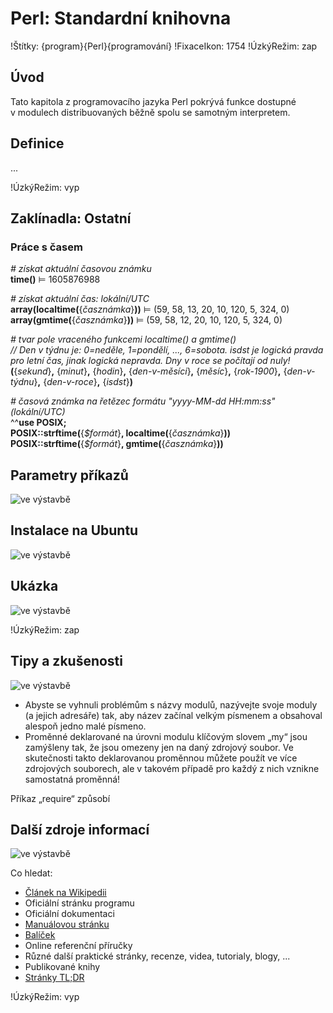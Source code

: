 <!--

Linux Kniha kouzel, kapitola Perl: Standardní knihovna
Copyright (c) 2019, 2020 Singularis <singularis@volny.cz>

Toto dílo je dílem svobodné kultury; můžete ho šířit a modifikovat pod
podmínkami licence Creative Commons Attribution-ShareAlike 4.0 International
vydané neziskovou organizací Creative Commons. Text licence je přiložený
k tomuto projektu nebo ho můžete najít na webové adrese:

https://creativecommons.org/licenses/by-sa/4.0/

-->
<!--
Poznámky:

⊨
-->

# Perl: Standardní knihovna

!Štítky: {program}{Perl}{programování}
!FixaceIkon: 1754
!ÚzkýRežim: zap

## Úvod

Tato kapitola z programovacího jazyka Perl pokrývá funkce dostupné
v modulech distribuovaných běžně spolu se samotným interpretem.

<!--
- Uveďte, co kapitola nepokrývá, ačkoliv by to čtenář mohl očekávat.
-->

## Definice

...

!ÚzkýRežim: vyp

## Zaklínadla: Ostatní

### Práce s časem

*# získat aktuální časovou známku*<br>
**time()** ⊨ 1605876988

*# získat aktuální čas: lokální/UTC*<br>
**array(localtime(**{*časznámka*}**))** ⊨ (59, 58, 13, 20, 10, 120, 5, 324, 0)<br>
**array(gmtime(**{*časznámka*}**))** ⊨ (59, 58, 12, 20, 10, 120, 5, 324, 0)

*# tvar pole vraceného funkcemi localtime() a gmtime()*<br>
*// Den v týdnu je: 0=neděle, 1=pondělí, ..., 6=sobota. isdst je logická pravda pro letní čas, jinak logická nepravda. Dny v roce se počítají od nuly!*<br>
**(**{*sekund*}**,** {*minut*}**,** {*hodin*}**,** {*den-v-měsíci*}**,** {*měsíc*}**,** {*rok-1900*}**,** {*den-v-týdnu*}**,** {*den-v-roce*}**,** {*isdst*}**)**

*# časová známka na řetězec formátu "yyyy-MM-dd HH:mm:ss" (lokální/UTC)*<br>
^^**use POSIX;**<br>
**POSIX::strftime(**{*$formát*}**, localtime(**{*časznámka*}**))**<br>
**POSIX::strftime(**{*$formát*}**, gmtime(**{*časznámka*}**))**

<!--
[ ] zjistit posun lokální časové zóny oproti UTC!
-->


## Parametry příkazů
<!--
- Pokud zaklínadla nepředstavují kompletní příkazy, v této sekci musíte popsat, jak z nich kompletní příkazy sestavit.
- Jinak by zde měl být přehled nejužitečnějších parametrů používaných nástrojů.
-->
![ve výstavbě](../obrázky/ve-výstavbě.png)

## Instalace na Ubuntu
<!--
- Jako zaklínadlo bez titulku uveďte příkazy (popř. i akce) nutné k instalaci a zprovoznění všech nástrojů požadovaných kterýmkoliv zaklínadlem uvedeným v kapitole. Po provedení těchto činností musí být nástroje plně zkonfigurované a připravené k práci.
- Ve výčtu balíčků k instalaci vycházejte z minimální instalace Ubuntu.
-->
![ve výstavbě](../obrázky/ve-výstavbě.png)

## Ukázka
<!--
- Tuto sekci ponechávat jen v kapitolách, kde dává smysl.
- Zdrojový kód, konfigurační soubor nebo interakce s programem, a to v úplnosti – ukázka musí být natolik úplná, aby ji v této podobě šlo spustit, ale současně natolik stručná, aby se vešla na jednu stranu A5.
- Snažte se v ukázce ilustrovat co nejvíc zaklínadel z této kapitoly.
-->
![ve výstavbě](../obrázky/ve-výstavbě.png)

!ÚzkýRežim: zap

## Tipy a zkušenosti
<!--
- Do odrážek uveďte konkrétní zkušenosti, které jste při práci s nástrojem získali; zejména případy, kdy vás chování programu překvapilo nebo očekáváte, že by mohlo překvapit začátečníky.
- Popište typické chyby nových uživatelů a jak se jim vyhnout.
- Buďte co nejstručnější; neodbíhejte k popisování čehokoliv vedlejšího, co je dost možné, že už čtenář zná.
-->
![ve výstavbě](../obrázky/ve-výstavbě.png)

* Abyste se vyhnuli problémům s názvy modulů, nazývejte svoje moduly (a jejich adresáře) tak, aby název začínal velkým písmenem a obsahoval alespoň jedno malé písmeno.
* Proměnné deklarované na úrovni modulu klíčovým slovem „my“ jsou zamýšleny tak, že jsou omezeny jen na daný zdrojový soubor. Ve skutečnosti takto deklarovanou proměnnou můžete použít ve více zdrojových souborech, ale v takovém případě pro každý z nich vznikne samostatná proměnná!

Příkaz „require“ způsobí


## Další zdroje informací
<!--
- Uveďte, které informační zdroje jsou pro začátečníka nejlepší k získání rychlé a obsáhlé nápovědy. Typicky jsou to manuálové stránky, vestavěná nápověda programu nebo webové zdroje. Můžete uvést i přímé odkazy.
- V seznamu uveďte další webové zdroje, knihy apod.
- Pokud je vestavěná dokumentace programů (typicky v adresáři /usr/share/doc) užitečná, zmiňte ji také.
- Poznámka: Protože se tato sekce tiskne v úzkém režimu, zaklínadla smíte uvádět pouze bez titulku a bez poznámek pod čarou!
-->
![ve výstavbě](../obrázky/ve-výstavbě.png)

Co hledat:

* [Článek na Wikipedii](https://cs.wikipedia.org/wiki/Hlavn%C3%AD_strana)
* Oficiální stránku programu
* Oficiální dokumentaci
* [Manuálovou stránku](http://manpages.ubuntu.com/)
* [Balíček](https://packages.ubuntu.com/)
* Online referenční příručky
* Různé další praktické stránky, recenze, videa, tutorialy, blogy, ...
* Publikované knihy
* [Stránky TL;DR](https://github.com/tldr-pages/tldr/tree/master/pages/common)

!ÚzkýRežim: vyp
